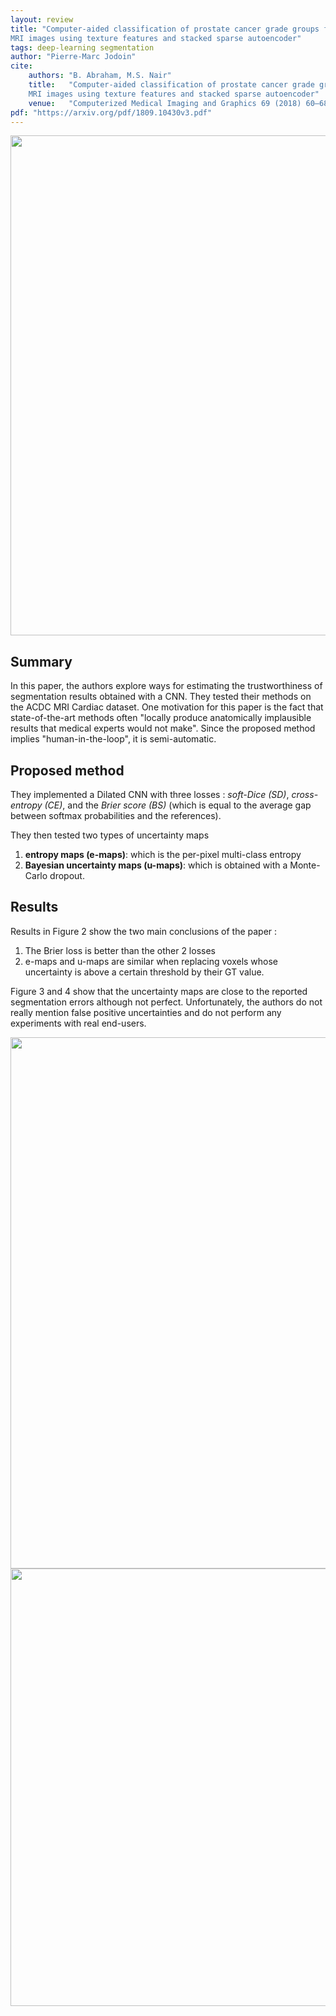```yaml
---
layout: review
title: "Computer-aided classification of prostate cancer grade groups from
MRI images using texture features and stacked sparse autoencoder"
tags: deep-learning segmentation 
author: "Pierre-Marc Jodoin"
cite:
    authors: "B. Abraham, M.S. Nair"
    title:   "Computer-aided classification of prostate cancer grade groups from
    MRI images using texture features and stacked sparse autoencoder"
    venue:   "Computerized Medical Imaging and Graphics 69 (2018) 60–68"
pdf: "https://arxiv.org/pdf/1809.10430v3.pdf"
---
```



<center><img src="/deep-learning/images/trustworthinessACDC/sc02.jpg" width="800"></center>

## Summary

In this paper, the authors explore ways for estimating the trustworthiness of segmentation results obtained with a CNN.  They tested their methods on the ACDC MRI Cardiac dataset.  One motivation for this paper is the fact that state-of-the-art methods often "locally produce anatomically implausible results that medical experts would not make".  Since the proposed method implies "human-in-the-loop", it is semi-automatic.


## Proposed method

They implemented a Dilated CNN with three losses : *soft-Dice (SD)*, *cross-entropy (CE)*, and the *Brier score (BS)* (which is equal to the average gap between softmax probabilities and the references).

They then tested two types of uncertainty maps
1. **entropy maps (e-maps)**: which is the per-pixel multi-class entropy 
2. **Bayesian uncertainty maps (u-maps)**: which is obtained with a Monte-Carlo dropout.

## Results

Results in Figure 2 show the two main conclusions of the paper : 

1. The Brier loss is better than the other 2 losses
2. e-maps and u-maps are similar when replacing voxels whose uncertainty is above a certain threshold by their GT value.

Figure 3 and 4 show that the uncertainty maps are close to the reported segmentation errors although not perfect.  Unfortunately, the authors do not really mention false positive uncertainties and do not perform any experiments with real end-users.

<center><img src="/deep-learning/images/trustworthinessACDC/sc01.jpg" width="850"></center> 
<center><img src="/deep-learning/images/trustworthinessACDC/sc03.jpg" width="700"></center>
